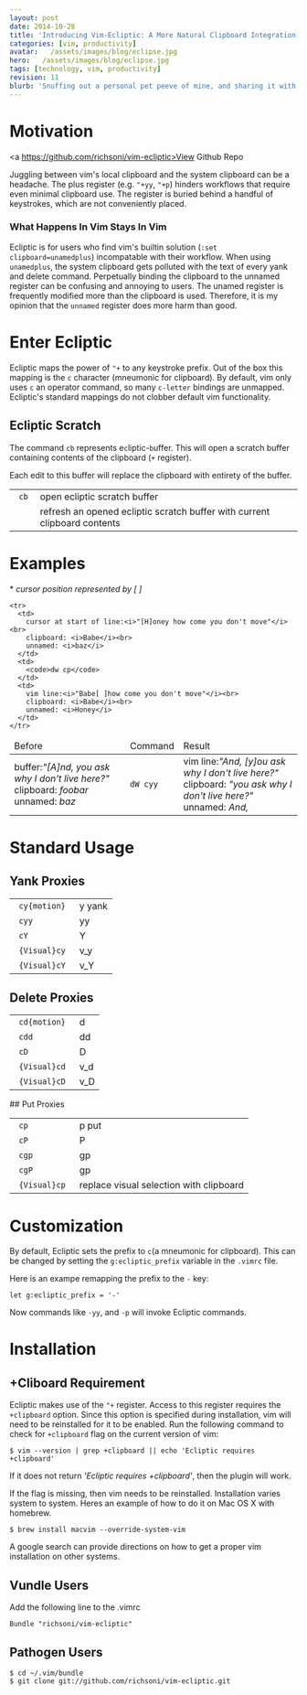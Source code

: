 ```yaml
---
layout: post
date: 2014-10-28
title: 'Introducing Vim-Ecliptic: A More Natural Clipboard Integration'
categories: [vim, productivity]
avatar:   /assets/images/blog/eclipse.jpg
hero:   /assets/images/blog/eclipse.jpg
tags: [technology, vim, productivity]
revision: 11
blurb: 'Snuffing out a personal pet peeve of mine, and sharing it with you'
---
```

# Motivation
<a https://github.com/richsoni/vim-ecliptic>View Github Repo</a>

Juggling between vim's local clipboard and the system clipboard can be a headache.
The plus register (e.g. ```"+yy```,  ```"+p```) hinders workflows that require even minimal clipboard use.
The register is buried behind a handful of keystrokes, which are not conveniently placed.

### What Happens In Vim Stays In Vim

Ecliptic is for users who find vim's builtin solution (```:set clipboard=unamedplus```) incompatable with their workflow.
When using ```unamedplus```, the system clipboard gets polluted with the text of every yank and delete command.
Perpetually binding the clipboard to the unnamed register can be confusing and annoying to users.
The unamed register is frequently modified more than the clipboard is used.
Therefore, it is my opinion that the ```unnamed``` register does more harm than good.

# Enter Ecliptic

Ecliptic maps the power of ```"+``` to any keystroke prefix.
Out of the box this mapping is the ```c``` character (mneumonic for clipboard).
By default, vim only uses ```c``` an operator command, so many ```c-letter``` bindings are unmapped.
Ecliptic's standard mappings do not clobber default vim functionality.

## Ecliptic Scratch


The command ```cb``` represents e```c```liptic-```b```uffer.
This will open a scratch buffer containing contents of the clipboard (```+```
register).

Each edit to this buffer will replace the clipboard with entirety of the
buffer.

<table>
<tr>
  <td><code> cb </code></td>
  <td>open ecliptic scratch buffer</td>
</tr>
<tr>
  <td><code> <C-L> </code></td>
  <td>refresh an opened ecliptic scratch buffer with current clipboard contents</td>
</tr>
</table>

# Examples

\* *cursor position represented by [ ]*

<table>
  <thead> <tr> <td> Before </td> <td> Command </td> <td> Result </td> </tr> <thead>
  <tbody>
    <tr>
      <td>
        buffer:<i>"[A]nd, you ask why I don't live here?"</i><br>
        clipboard: <i>foobar</i><br>
        unnamed: <i>baz</i>
      </td>
      <td>
        <code>dW cyy </code>
      </td>
      <td>
        vim line:<i>"And, [y]ou ask why I don't live here?"</i><br>
        clipboard: <i>"you ask why I don't live here?"</i><br>
        unnamed: <i>And,</i>
      </td>
    </tr>

    <tr>
      <td>
        cursor at start of line:<i>"[H]oney how come you don't move"</i><br>
        clipboard: <i>Babe</i><br>
        unnamed: <i>baz</i>
      </td>
      <td>
        <code>dw cp</code>
      </td>
      <td>
        vim line:<i>"Babe[ ]how come you don't move"</i><br>
        clipboard: <i>Babe</i><br>
        unnamed: <i>Honey</i>
      </td>
    </tr>
  </tbody>
</table>

# Standard Usage

## Yank Proxies

<table>
  <tbody>
    <tr>
      <td><code> cy{motion} </code></td>
      <td>y yank</td>
    </tr>
    <tr>
      <td><code> cyy </code></td>
      <td>yy</td>
    </tr>
    <tr>
      <td><code> cY </code></td>
      <td>Y</td>
    </tr>
    <tr>
      <td><code> {Visual}cy </code></td>
      <td>v_y</td>
    </tr>
    <tr>
      <td><code> {Visual}cY </code></td>
      <td>v_Y</td>
    </tr>
  </tbody>
</table>


## Delete Proxies

<table>
  <tbody>
    <tr>
      <td><code> cd{motion} </code></td>
      <td>d</td>
    </tr>
    <tr>
      <td><code> cdd </code></td>
      <td>dd</td>
    </tr>
    <tr>
      <td><code> cD </code></td>
      <td>D</td>
    </tr>
    <tr>
      <td><code> {Visual}cd </code></td>
      <td>v_d</td>
    </tr>
    <tr>
      <td><code> {Visual}cD </code></td>
      <td>v_D</td>
    </tr>
  </tbody>
</table>
## Put Proxies

<table>
<tr>
  <td><code> cp </code></td>
  <td>p put</td>
</tr>
<tr>
  <td><code> cP </code></td>
  <td>P</td>
</tr>
<tr>
  <td><code> cgp </code></td>
  <td>gp</td>
</tr>
<tr>
  <td><code> cgP </code></td>
  <td>gp</td>
</tr>
<tr>
  <td><code> {Visual}cp </code></td>
  <td>replace visual selection with clipboard</td>
</tr>
</table>

# Customization

By default, Ecliptic sets the prefix to ```c```(a mneumonic for clipboard).
This can be changed by setting the ```g:ecliptic_prefix``` variable in the ```.vimrc``` file.

Here is an exampe remapping the prefix to the ```-``` key:

```
let g:ecliptic_prefix = '-'
```

Now commands like ```-yy```, and ```-p``` will invoke Ecliptic commands.

# Installation


## +Cliboard Requirement

Ecliptic makes use of the ```"+``` register.
Access to this register requires the ```+clipboard``` option.
Since this option is specified during installation, vim will need to be reinstalled for it to be enabled.
Run the following command to check for ```+clipboard``` flag on the current version of vim:

```
$ vim --version | grep +clipboard || echo 'Ecliptic requires +clipboard'
```

If it does not return *'Ecliptic requires +clipboard'*, then the plugin will work.

If the flag is missing, then vim needs to be reinstalled.
Installation varies system to system.
Heres an example of how to do it on Mac OS X with homebrew.

```
$ brew install macvim --override-system-vim
```

A google search can provide directions on how to get a proper vim installation on other systems.

## Vundle Users

Add the following line to the .vimrc

```
Bundle "richsoni/vim-ecliptic"
```

## Pathogen Users

```
$ cd ~/.vim/bundle
$ git clone git://github.com/richsoni/vim-ecliptic.git
```
